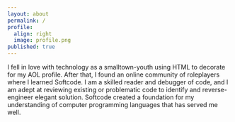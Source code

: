 ```yaml
---
layout: about
permalink: /
profile:
  align: right
  image: profile.png
published: true
---
```


I fell in love with technology as a smalltown-youth using HTML to decorate for my AOL profile. After that, I found an online community of roleplayers where I learned Softcode. I am a skilled reader and debugger of code, and I am adept at reviewing existing or problematic code to identify and reverse-engineer elegant solution. Softcode created a foundation for my understanding of computer programming languages that has served me well.
